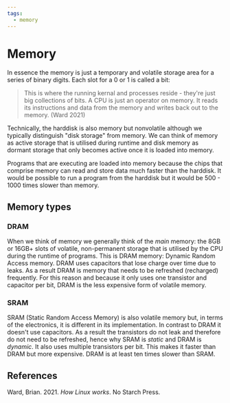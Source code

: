 ```yaml
---
tags:
  - memory
---
```


# Memory

In essence the memory is just a temporary and volatile storage area for a series of binary digits. Each slot for a 0 or 1 is called a bit:

> This is where the running kernal and processes reside - they're just big collections of bits. A CPU is just an operator on memory. It reads its instructions and data from the memory and writes back out to the memory. (Ward 2021)

Technically, the harddisk is also memory but nonvolatile although we typically distinguish "disk storage" from memory. We can think of memory as active storage that is utilised during runtime and disk memory as dormant storage that only becomes active once it is loaded into memory.

Programs that are executing are loaded into memory because the chips that comprise memory can read and store data much faster than the harddisk. It would be possible to run a program from the harddisk but it would be 500 - 1000 times slower than memory.
## Memory types

### DRAM

When we think of memory we generally think of the _main_ memory: the 8GB or 16GB+ slots of volatile, non-permanent storage that is utilised by the CPU during the runtime of programs. This is DRAM memory: Dynamic Random Access memory. DRAM uses capacitors that lose charge over time due to leaks. As a result DRAM is memory that needs to be refreshed (recharged) frequently. For this reason and because it only uses one transistor and capacitor per bit, DRAM is the less expensive form of volatile memory. 

### SRAM 

SRAM (Static Random Access Memory) is also volatile memory but, in terms of the electronics, it is different in its implementation. In contrast to DRAM it doesn't use capacitors. As a result the transistors do not leak and therefore do not need to be refreshed, hence why SRAM is _static_ and DRAM is _dynamic_. It also uses multiple transistors  per bit. This makes it faster than DRAM but more expensive. DRAM is at least ten times slower than SRAM.

## References

Ward, Brian. 2021. _How Linux works_. No Starch Press.
